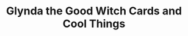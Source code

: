 ---
title: "Glynda the Good Witch Cards and Cool Things"
url: /north-vancouver/glynda-the-good-witch-cards-and-cool-things/
shop: gift
---